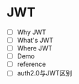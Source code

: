 # JWT
- [ ] Why JWT
- [ ] What's JWT
- [ ] Where JWT
- [ ] Demo
- [ ] reference
- [ ] auth2.0与JWT区别
